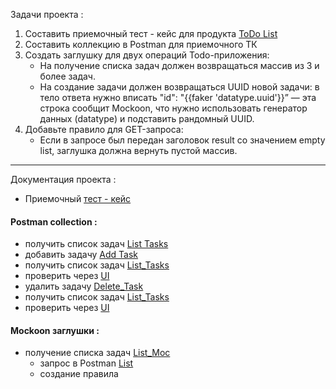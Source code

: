  Задачи проекта : 
1. Составить приемочный тест - кейс для продукта [ToDo List](https://sky-todo-list.herokuapp.com/)
2. Составить коллекцию в Postman для приемочного ТК
3. Создать заглушку для двух операций Todo-приложения:
   - На получение списка  задач должен возвращаться массив из 3 и более задач.
   - На создание задачи  должен возвращаться UUID новой задачи: в тело ответа нужно вписать "id": "{{faker 'datatype.uuid'}}” — эта строка сообщит Mockoon, что нужно  использовать генератор данных (datatype) и подставить рандомный UUID.
4. Добавьте правило для GET-запроса:
   - Если в запросе был передан заголовок result со значением empty list, заглушка должна вернуть пустой массив.
  ---
  Документация проекта :
   - Приемочный [тест - кейс](https://docs.google.com/spreadsheets/d/13p9S8zqcwzTZ3-FcWgr12GGeLUkLYaFfKDshi44NFpA/edit?usp=sharing )
  #### Postman collection :
-  получить список задач   [List Tasks](https://drive.google.com/file/d/1UVqBw3BOxsfevs2iUJDIxu2Tglv6ZMRW/view?usp=sharing/)
-  добавить задачу [Add Task](https://drive.google.com/file/d/1kRywm6E3fvbyOEawaamZKA4c7k2Dr8sd/view?usp=sharing/)
-  получить список задач [List_Tasks](https://drive.google.com/file/d/1PZs2ynWfmurioMYHNMB5-d7nBKEo03sq/view?usp=sharing)
-   проверить через [UI](https://drive.google.com/file/d/1pbYEELYvV2f_0ZvUl_ACWXxfhpFyRKGf/view?usp=sharing/)
-   удалить задачу [Delete_Task](https://drive.google.com/file/d/1z0wcCS7JhY_ty9a1k3Vfq8Oy5qcgeqhy/view?usp=sharing/)
-   получить список задач [List_Tasks](https://drive.google.com/file/d/1lGioLdKbrco8QxdeMxkANBLGQqoFoM9u/view?usp=sharing/)
-   проверить через [UI](https://drive.google.com/file/d/10CLnNKQVXeA2Ogv4Zn0lx_4KNl6hrHI4/view?usp=sharing/)

#### Mockoon заглушки : 
- получение списка задач [List_Moc](https://drive.google.com/file/d/1unt-nPtB7QB63r3Odu83kr3sXKAiaYoH/view?usp=sharing/)
  - запрос в Postman [List](https://drive.google.com/file/d/1jCbvSNXQxTdjo34_9l61FVvzK4wEQvnM/view?usp=sharing/)
  - создание правила

